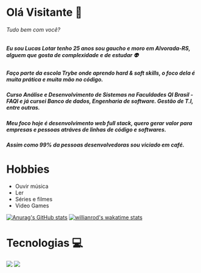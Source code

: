 # Olá Visitante 👋 

###### Tudo bem com você?

##### Eu sou Lucas Lotar tenho 25 anos sou gaucho e moro em Alvorada-RS, alguem que gosta de complexidade e de estudar :alien:

##### Faço parte da escola Trybe onde aprendo hard & soft skills, o foco dela é muita prática e muita mão no código.

##### Curso Análise e Desenvolvimento de Sistemas na Faculdades QI Brasil - FAQI e já cursei Banco de dados, Engenharia de software. Gestão de T.I, entre outras.

##### Meu foco hoje é desenvolvimento web full stack, quero gerar valor para empresas e pessoas atráves de linhas de código e softwares.

##### Assim como 99% da pessoas desenvolvedoras sou viciado em café.

# Hobbies
* Ouvir música
* Ler
* Séries e filmes
* Video Games

[![Anurag's GitHub stats](https://github-readme-stats.vercel.app/api?username=Lotar-lucas&count_private=true&show_icons=true&theme=chartreuse-dark)](https://github.com/anuraghazra/github-readme-stats)
[![willianrod's wakatime stats](https://github-readme-stats.vercel.app/api/wakatime?username=Lotar-lucas)](https://github.com/Lotar-lucas/github-readme-stats)


# Tecnologias :computer:
<img src="https://img.shields.io/badge/JavaScript-F7DF1E?style=for-the-badge&logo=javascript&logoColor=black" />
<img src="https://img.shields.io/badge/JavaScript-F7DF1E?style=for-the-badge&logo=javascript&logoColor=black" />



